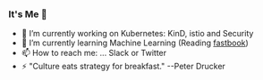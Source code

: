 ### It's Me 👋


- 🔭 I’m currently working on Kubernetes: KinD, istio and Security 
- 🌱 I’m currently learning Machine Learning (Reading [fastbook](https://github.com/fastai/fastbook))
- 📫 How to reach me: ... Slack or Twitter
- ⚡ "Culture eats strategy for breakfast." --Peter Drucker

<!--
**mchirico/mchirico** is a ✨ _special_ ✨ repository because its `README.md` (this file) appears on your GitHub profile.

Here are some ideas to get you started:

- 🔭 I’m currently working on ...
- 🌱 I’m currently learning ...
- 👯 I’m looking to collaborate on ...
- 🤔 I’m looking for help with ...
- 💬 Ask me about ...
- 📫 How to reach me: ...
- 😄 Pronouns: ...
- ⚡ Fun fact: ...
-->
